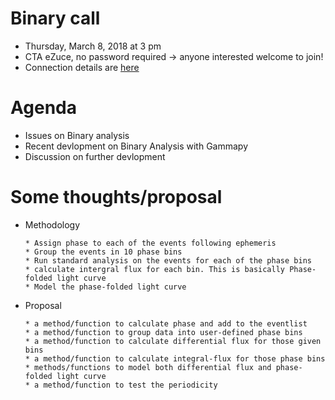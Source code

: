 
# Binary call
* Thursday, March 8, 2018 at 3 pm
* CTA eZuce, no password required -> anyone interested welcome to join!
* Connection details are [here](ConnectionDetails.txt)

# Agenda
* Issues on Binary analysis 
* Recent devlopment on Binary Analysis with Gammapy
* Discussion on further devlopment

# Some thoughts/proposal
   * Methodology
    
         * Assign phase to each of the events following ephemeris
         * Group the events in 10 phase bins
         * Run standard analysis on the events for each of the phase bins
         * calculate intergral flux for each bin. This is basically Phase-folded light curve
         * Model the phase-folded light curve
   * Proposal
   
         * a method/function to calculate phase and add to the eventlist
         * a method/function to group data into user-defined phase bins
         * a method/function to calculate differential flux for those given bins
         * a method/function to calculate integral-flux for those phase bins
         * methods/functions to model both differential flux and phase-folded light curve 
         * a method/function to test the periodicity
